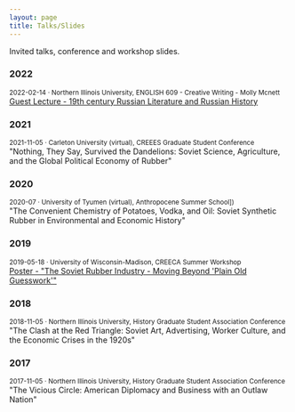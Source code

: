 ```yaml
---
layout: page
title: Talks/Slides
---
```


Invited talks, conference and workshop slides.

### 2022

<small>2022-02-14 · Northern Illinois University, ENGLISH 609 - Creative Writing - Molly Mcnett</small><br />
[Guest Lecture - 19th century Russian Literature and Russian History](https://docs.google.com/presentation/d/e/2PACX-1vRqXuLPSRIPzSYjJI5ltcjwD_AhBvQ26B7ScqJZDfBsYjCHd3WEwfi2Cb8nGG6F6g/pub?start=false&loop=false&delayms=1000)
### 2021

<small>2021-11-05 · Carleton University (virtual), CREEES Graduate Student Conference</small><br />
"Nothing, They Say, Survived the Dandelions: Soviet Science, Agriculture, and the Global Political Economy of Rubber"

### 2020
<small>2020-07 · University of Tyumen (virtual), Anthropocene Summer School])</small><br />
"The Convenient Chemistry of Potatoes, Vodka, and Oil: Soviet Synthetic Rubber in Environmental and Economic History"
### 2019
<small>2019-05-18 · University of Wisconsin-Madison, CREECA Summer Workshop</small><br />
[Poster - "The Soviet Rubber Industry - Moving Beyond 'Plain Old Guesswork'"](https://drive.google.com/file/d/1I302Ybf2s8-4jXOBfIdCDkKkzYY0YYmO/view?usp=sharing)

### 2018
<small>2018-11-05 · Northern Illinois University, History Graduate Student Association Conference </small><br />
"The Clash at the Red Triangle: Soviet Art, Advertising, Worker Culture, and the Economic Crises in the 1920s"

### 2017
<small>2017-11-05 · Northern Illinois University, History Graduate Student Association Conference</small><br />
"The Vicious Circle: American Diplomacy and Business with an Outlaw Nation"
